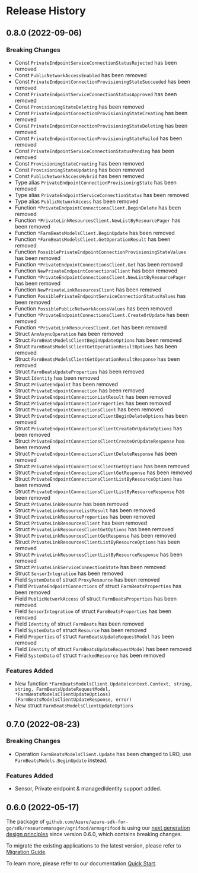 # Release History

## 0.8.0 (2022-09-06)
### Breaking Changes

- Const `PrivateEndpointServiceConnectionStatusRejected` has been removed
- Const `PublicNetworkAccessEnabled` has been removed
- Const `PrivateEndpointConnectionProvisioningStateSucceeded` has been removed
- Const `PrivateEndpointServiceConnectionStatusApproved` has been removed
- Const `ProvisioningStateDeleting` has been removed
- Const `PrivateEndpointConnectionProvisioningStateCreating` has been removed
- Const `PrivateEndpointConnectionProvisioningStateDeleting` has been removed
- Const `PrivateEndpointConnectionProvisioningStateFailed` has been removed
- Const `PrivateEndpointServiceConnectionStatusPending` has been removed
- Const `ProvisioningStateCreating` has been removed
- Const `ProvisioningStateUpdating` has been removed
- Const `PublicNetworkAccessHybrid` has been removed
- Type alias `PrivateEndpointConnectionProvisioningState` has been removed
- Type alias `PrivateEndpointServiceConnectionStatus` has been removed
- Type alias `PublicNetworkAccess` has been removed
- Function `*PrivateEndpointConnectionsClient.BeginDelete` has been removed
- Function `*PrivateLinkResourcesClient.NewListByResourcePager` has been removed
- Function `*FarmBeatsModelsClient.BeginUpdate` has been removed
- Function `*FarmBeatsModelsClient.GetOperationResult` has been removed
- Function `PossiblePrivateEndpointConnectionProvisioningStateValues` has been removed
- Function `*PrivateEndpointConnectionsClient.Get` has been removed
- Function `NewPrivateEndpointConnectionsClient` has been removed
- Function `*PrivateEndpointConnectionsClient.NewListByResourcePager` has been removed
- Function `NewPrivateLinkResourcesClient` has been removed
- Function `PossiblePrivateEndpointServiceConnectionStatusValues` has been removed
- Function `PossiblePublicNetworkAccessValues` has been removed
- Function `*PrivateEndpointConnectionsClient.CreateOrUpdate` has been removed
- Function `*PrivateLinkResourcesClient.Get` has been removed
- Struct `ArmAsyncOperation` has been removed
- Struct `FarmBeatsModelsClientBeginUpdateOptions` has been removed
- Struct `FarmBeatsModelsClientGetOperationResultOptions` has been removed
- Struct `FarmBeatsModelsClientGetOperationResultResponse` has been removed
- Struct `FarmBeatsUpdateProperties` has been removed
- Struct `Identity` has been removed
- Struct `PrivateEndpoint` has been removed
- Struct `PrivateEndpointConnection` has been removed
- Struct `PrivateEndpointConnectionListResult` has been removed
- Struct `PrivateEndpointConnectionProperties` has been removed
- Struct `PrivateEndpointConnectionsClient` has been removed
- Struct `PrivateEndpointConnectionsClientBeginDeleteOptions` has been removed
- Struct `PrivateEndpointConnectionsClientCreateOrUpdateOptions` has been removed
- Struct `PrivateEndpointConnectionsClientCreateOrUpdateResponse` has been removed
- Struct `PrivateEndpointConnectionsClientDeleteResponse` has been removed
- Struct `PrivateEndpointConnectionsClientGetOptions` has been removed
- Struct `PrivateEndpointConnectionsClientGetResponse` has been removed
- Struct `PrivateEndpointConnectionsClientListByResourceOptions` has been removed
- Struct `PrivateEndpointConnectionsClientListByResourceResponse` has been removed
- Struct `PrivateLinkResource` has been removed
- Struct `PrivateLinkResourceListResult` has been removed
- Struct `PrivateLinkResourceProperties` has been removed
- Struct `PrivateLinkResourcesClient` has been removed
- Struct `PrivateLinkResourcesClientGetOptions` has been removed
- Struct `PrivateLinkResourcesClientGetResponse` has been removed
- Struct `PrivateLinkResourcesClientListByResourceOptions` has been removed
- Struct `PrivateLinkResourcesClientListByResourceResponse` has been removed
- Struct `PrivateLinkServiceConnectionState` has been removed
- Struct `SensorIntegration` has been removed
- Field `SystemData` of struct `ProxyResource` has been removed
- Field `PrivateEndpointConnections` of struct `FarmBeatsProperties` has been removed
- Field `PublicNetworkAccess` of struct `FarmBeatsProperties` has been removed
- Field `SensorIntegration` of struct `FarmBeatsProperties` has been removed
- Field `Identity` of struct `FarmBeats` has been removed
- Field `SystemData` of struct `Resource` has been removed
- Field `Properties` of struct `FarmBeatsUpdateRequestModel` has been removed
- Field `Identity` of struct `FarmBeatsUpdateRequestModel` has been removed
- Field `SystemData` of struct `TrackedResource` has been removed

### Features Added

- New function `*FarmBeatsModelsClient.Update(context.Context, string, string, FarmBeatsUpdateRequestModel, *FarmBeatsModelsClientUpdateOptions) (FarmBeatsModelsClientUpdateResponse, error)`
- New struct `FarmBeatsModelsClientUpdateOptions`


## 0.7.0 (2022-08-23)
### Breaking Changes

- Operation `FarmBeatsModelsClient.Update` has been changed to LRO, use `FarmBeatsModels.BeginUpdate` instead.

### Features Added

- Sensor, Private endpoint & managedIdentity support added.

## 0.6.0 (2022-05-17)

The package of `github.com/Azure/azure-sdk-for-go/sdk/resourcemanager/agrifood/armagrifood` is using our [next generation design principles](https://azure.github.io/azure-sdk/general_introduction.html) since version 0.6.0, which contains breaking changes.

To migrate the existing applications to the latest version, please refer to [Migration Guide](https://aka.ms/azsdk/go/mgmt/migration).

To learn more, please refer to our documentation [Quick Start](https://aka.ms/azsdk/go/mgmt).
